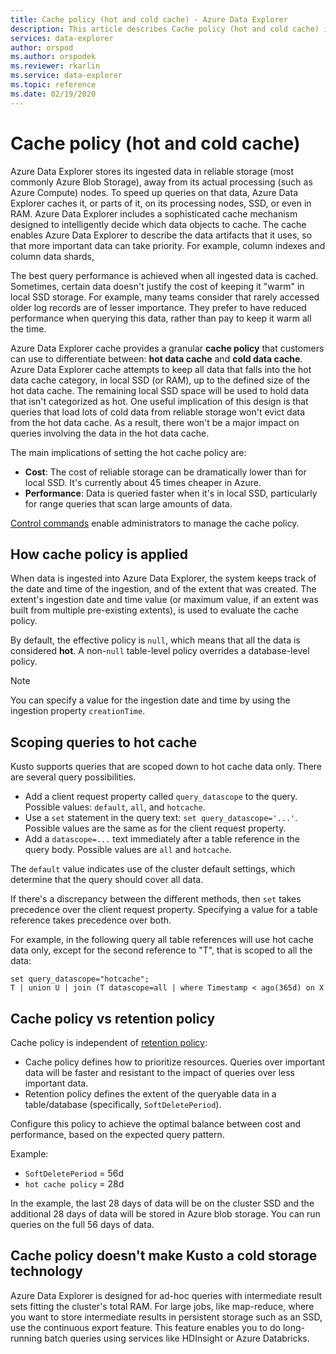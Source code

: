```yaml
---
title: Cache policy (hot and cold cache) - Azure Data Explorer
description: This article describes Cache policy (hot and cold cache) in Azure Data Explorer.
services: data-explorer
author: orspod
ms.author: orspodek
ms.reviewer: rkarlin
ms.service: data-explorer
ms.topic: reference
ms.date: 02/19/2020
---
```

# Cache policy (hot and cold cache) 

Azure Data Explorer stores its ingested data in reliable storage (most commonly Azure Blob Storage),
away from its actual processing (such as Azure Compute) nodes. To speed up queries on that data, Azure Data Explorer caches it, or parts of it, on its processing nodes, SSD, or even in RAM. Azure Data Explorer includes a sophisticated cache mechanism designed to intelligently decide which data objects to cache. The cache enables Azure Data Explorer to describe the data artifacts that it uses, so that more important data can take priority. For example, column indexes and column data shards,

The best query performance is achieved when all ingested data is cached. Sometimes, certain data doesn't justify the cost of keeping it "warm" in local SSD storage.
For example, many teams consider that rarely accessed older log records are of lesser importance.
They prefer to have reduced performance when querying this data, rather than pay to keep it warm all the time.

Azure Data Explorer cache provides a granular **cache policy** that customers can use to differentiate between: **hot data cache** and **cold data cache**. Azure Data Explorer cache attempts to keep all data that falls into the hot data cache category, in local SSD (or RAM), up to the defined size of the hot data cache. 
The remaining local SSD space will be used to hold data that isn't categorized as hot. One useful implication of this design is that queries that load lots of cold data from reliable storage won't evict data from the hot data cache. As a result, there won't be a major impact on queries involving the data in the hot data cache.

The main implications of setting the hot cache policy are:
* **Cost**: The cost of reliable storage can be dramatically lower
  than for local SSD. It's currently about 45 times cheaper in Azure.
* **Performance**: Data is queried faster when it's in local SSD, particularly for range queries that scan large amounts of data.  

[Control commands](cache-policy.md) enable administrators to manage the cache policy.

## How cache policy is applied

When data is ingested into Azure Data Explorer, the system keeps track of the date and time of the ingestion, and of the extent that was created. The extent's ingestion date and time value (or maximum value, if an extent was built from multiple pre-existing extents), is used to evaluate the cache policy.

By default, the effective policy is `null`, which means that all the data is considered **hot**.
A non-`null` table-level policy overrides a database-level policy.

> [!Note]
> You can specify a value for the ingestion date and time by using the ingestion property `creationTime`.

## Scoping queries to hot cache

Kusto supports queries that are scoped down to hot cache data only.
There are several query possibilities.

- Add a client request property called `query_datascope` to the query.
   Possible values: `default`, `all`, and `hotcache`.
- Use a `set` statement in the query text: `set query_datascope='...'`.
   Possible values are the same as for the client request property.
- Add a `datascope=...` text immediately after a table reference in the query body. 
   Possible values are `all` and `hotcache`.

The `default` value indicates use of the cluster default settings, which determine that the query should cover all data.

If there's a discrepancy between the different methods, then `set` takes precedence over the client request property. Specifying a value for a table reference takes precedence over both.

For example, in the following query all table references will use
hot cache data only, except for the second reference to "T", that is scoped
to all the data:

```kusto
set query_datascope="hotcache";
T | union U | join (T datascope=all | where Timestamp < ago(365d) on X
```

## Cache policy vs retention policy

Cache policy is independent of [retention policy](./retentionpolicy.md): 
- Cache policy defines how to prioritize resources. Queries over important data will be faster and resistant to the impact of queries over less important data.
- Retention policy defines the extent of the queryable data in a table/database (specifically, `SoftDeletePeriod`).

Configure this policy to achieve the optimal balance 
between cost and performance, based on the expected query pattern.

Example:
* `SoftDeletePeriod` = 56d
* `hot cache policy` = 28d

In the example, the last 28 days of data will be on the cluster SSD and the
additional 28 days of data will be stored in Azure blob storage.
You can run queries on the full 56 days of data.

## Cache policy doesn't make Kusto a cold storage technology

Azure Data Explorer is designed for ad-hoc queries with intermediate result sets fitting the cluster's total RAM.
For large jobs, like map-reduce, where you want to store intermediate results in persistent storage such as an SSD, use the continuous export feature.
This feature enables you to do long-running batch queries using services like HDInsight or Azure Databricks.
 
